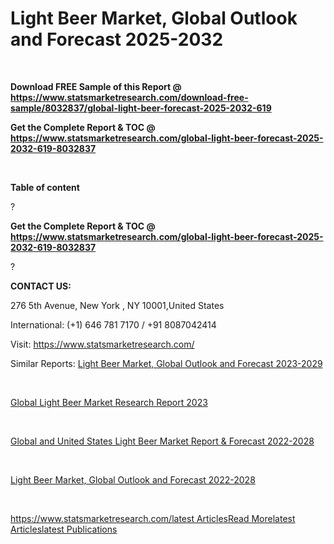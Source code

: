 <h1>Light Beer Market, Global Outlook and Forecast 2025-2032</h1><br/><p><strong>Download FREE Sample of this Report @ <a href="https://www.statsmarketresearch.com/download-free-sample/8032837/global-light-beer-forecast-2025-2032-619">https://www.statsmarketresearch.com/download-free-sample/8032837/global-light-beer-forecast-2025-2032-619</a></strong></p>
 
 
 
 <div><b>Get the Complete Report & TOC @ <a href="https://www.statsmarketresearch.com/global-light-beer-forecast-2025-2032-619-8032837">https://www.statsmarketresearch.com/global-light-beer-forecast-2025-2032-619-8032837</a></b></div>
 
 
 
 <p><br />
 
 <b>Table of content</b></p>
 
 
 
 <p>? </p>
 
 
 
 <div><b>Get the Complete Report & TOC @ <a href="https://www.statsmarketresearch.com/global-light-beer-forecast-2025-2032-619-8032837">https://www.statsmarketresearch.com/global-light-beer-forecast-2025-2032-619-8032837</a></b></div>
 
 
 
 <p>? </p>
 
 
 
 <p><b>CONTACT US:</b><br />
 
 276 5th Avenue, New York , NY 10001,United States<br />
 
 International: (+1) 646 781 7170 / +91 8087042414<br />
 
 Visit: <a href="https://www.statsmarketresearch.com/">https://www.statsmarketresearch.com/</a><br />
 
 Similar Reports: <a href="https://www.statsmarketresearch.com/global-light-beer-forecast-2025-2032-619-8032837">Light Beer Market, Global Outlook and Forecast 2023-2029</a><br />
 
 <br />
 
 <a href="https://www.statsmarketresearch.com/global-light-beer-forecast-2025-2032-619-8032837">Global Light Beer Market Research Report 2023</a><br />
 
 <br />
 
 <a href="https://www.statsmarketresearch.com/global-light-beer-forecast-2025-2032-619-8032837">Global and United States Light Beer Market Report & Forecast 2022-2028</a><br />
 
 <br />
 
 <a href="https://www.statsmarketresearch.com/global-light-beer-forecast-2025-2032-619-8032837">Light Beer Market, Global Outlook and Forecast 2022-2028</a><br />
 
 <br />
 
 <a href="https://gyeongbokgung.com">https://www.statsmarketresearch.com/</a><a href="https://hallyeomaritime.com">latest Articles</a><a href="https://jingwansa.com">Read More</a><a href="https://nguoiviet.jp/">latest Articles</a><a href="https://www.intelmarketresearch.com/">latest Publications</a></p>